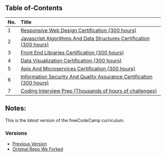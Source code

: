 ## Table of-Contents

No. | Title 
| ------------- |:-------------|
1 | [Responsive Web Design Certification (300 hours)](/01-Responsive%20Web%20Design)
2 | [Javascript Algorithms And Data Structures Certification (300 hours)](https://github.com/CodeCampClub/FCC-Solutions-2018/tree/master/3-Javascript%20Algorithms%20And%20Data%20Structures) 
3 | [Front End Libraries Certification (300 hours)](https://github.com/CodeCampClub/FCC-Solutions-2018/tree/master/4-Front%20End%20Libraries)
4 | [Data Visualization Certification (300 hours)](https://github.com/CodeCampClub/FCC-Solutions-2018/tree/master/5-Data%20Visualization)
5 | [Apis And Microservices Certification (300 hours)](https://github.com/CodeCampClub/FCC-Solutions-2018/tree/master/6-Apis%20And%20Microservices)
6 | [Information Security And Quality Assurance Certification (300 hours)](https://github.com/CodeCampClub/FCC-Solutions-2018/tree/master/7-Information%20Security%20And%20Quality%20Assurance)
7 | [Coding Interview Prep (Thousands of hours of challenges)](https://github.com/CodeCampClub/FCC-Solutions-2018/tree/master/9-Coding%20Interview%20Questions%20And%20Take%20Home%20Assignments)

## Notes:

This is the *latest* version of the freeCodeCamp curriculum.

### Versions

* [Previous Version](https://github.com/profoundhub/FCC-Work/)
* [Original Repo We Forked](https://github.com/profoundhub/New-FCC-2018/) 
